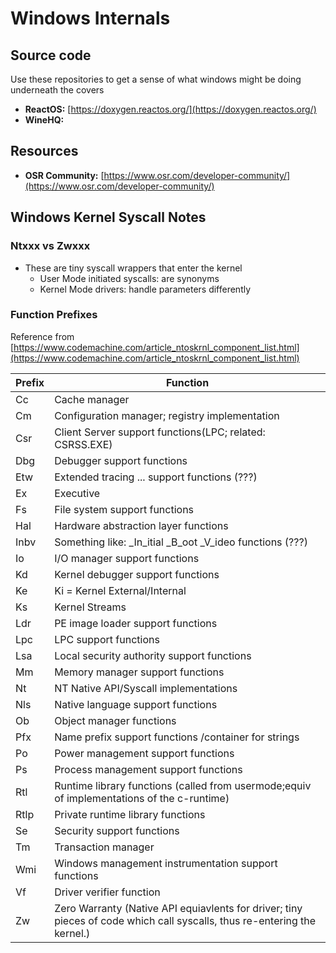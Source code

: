 # Windows Internals

## Source code

Use these repositories to get a sense of what windows might be doing underneath the covers

* **ReactOS:** [https://doxygen.reactos.org/](https://doxygen.reactos.org/)
* **WineHQ:**

## Resources

* **OSR Community:** [https://www.osr.com/developer-community/](https://www.osr.com/developer-community/)

## Windows Kernel Syscall Notes

### Ntxxx vs Zwxxx

* These are tiny syscall wrappers that enter the kernel
  * User Mode initiated syscalls: are synonyms
  * Kernel Mode drivers: handle parameters differently

### Function Prefixes

Reference from [https://www.codemachine.com/article_ntoskrnl_component_list.html](https://www.codemachine.com/article_ntoskrnl_component_list.html)

|Prefix|Function|
|------|--------|
|Cc|Cache manager|
|Cm|Configuration manager; registry implementation|
|Csr|Client Server support functions(LPC; related: CSRSS.EXE)|
|Dbg|Debugger support functions|
|Etw|Extended tracing ... support functions (???)|
|Ex|Executive|
|Fs|File system support functions|
|Hal|Hardware abstraction layer functions|
|Inbv|Something like: \_In_itial \_B_oot \_V_ideo functions (???)|
|Io|I/O manager support functions|
|Kd|Kernel debugger support functions|
|Ke|Ki = Kernel External/Internal|
|Ks|Kernel Streams|
|Ldr|PE image loader support functions|
|Lpc|LPC support functions|
|Lsa|Local security authority support functions|
|Mm|Memory manager support functions|
|Nt|NT Native API/Syscall implementations|
|Nls|Native language support functions|
|Ob|Object manager functions|
|Pfx|Name prefix support functions /container for strings|
|Po|Power management support functions|
|Ps|Process management support functions|
|Rtl|Runtime library functions (called from usermode;equiv of implementations of the c-runtime)|
|Rtlp|Private runtime library functions|
|Se|Security support functions|
|Tm|Transaction manager|
|Wmi|Windows management instrumentation support functions|
|Vf|Driver verifier function|
|Zw|Zero Warranty (Native API equiavlents for driver; tiny pieces of code which call syscalls, thus re-entering the kernel.)|
